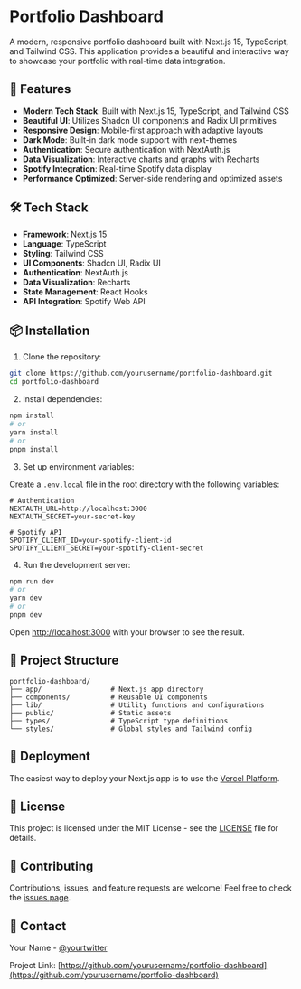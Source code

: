 # Portfolio Dashboard

A modern, responsive portfolio dashboard built with Next.js 15, TypeScript, and Tailwind CSS. This application provides a beautiful and interactive way to showcase your portfolio with real-time data integration.

## 🚀 Features

- **Modern Tech Stack**: Built with Next.js 15, TypeScript, and Tailwind CSS
- **Beautiful UI**: Utilizes Shadcn UI components and Radix UI primitives
- **Responsive Design**: Mobile-first approach with adaptive layouts
- **Dark Mode**: Built-in dark mode support with next-themes
- **Authentication**: Secure authentication with NextAuth.js
- **Data Visualization**: Interactive charts and graphs with Recharts
- **Spotify Integration**: Real-time Spotify data display
- **Performance Optimized**: Server-side rendering and optimized assets

## 🛠️ Tech Stack

- **Framework**: Next.js 15
- **Language**: TypeScript
- **Styling**: Tailwind CSS
- **UI Components**: Shadcn UI, Radix UI
- **Authentication**: NextAuth.js
- **Data Visualization**: Recharts
- **State Management**: React Hooks
- **API Integration**: Spotify Web API

## 📦 Installation

1. Clone the repository:

```bash
git clone https://github.com/yourusername/portfolio-dashboard.git
cd portfolio-dashboard
```

2. Install dependencies:

```bash
npm install
# or
yarn install
# or
pnpm install
```

3. Set up environment variables:

Create a `.env.local` file in the root directory with the following variables:

```env
# Authentication
NEXTAUTH_URL=http://localhost:3000
NEXTAUTH_SECRET=your-secret-key

# Spotify API
SPOTIFY_CLIENT_ID=your-spotify-client-id
SPOTIFY_CLIENT_SECRET=your-spotify-client-secret
```

4. Run the development server:

```bash
npm run dev
# or
yarn dev
# or
pnpm dev
```

Open [http://localhost:3000](http://localhost:3000) with your browser to see the result.

## 📁 Project Structure

```
portfolio-dashboard/
├── app/                 # Next.js app directory
├── components/          # Reusable UI components
├── lib/                 # Utility functions and configurations
├── public/              # Static assets
├── types/               # TypeScript type definitions
└── styles/              # Global styles and Tailwind config
```

## 🚀 Deployment

The easiest way to deploy your Next.js app is to use the [Vercel Platform](https://vercel.com/new?utm_medium=default-template&filter=next.js&utm_source=create-next-app&utm_campaign=create-next-app-readme).

## 📝 License

This project is licensed under the MIT License - see the [LICENSE](LICENSE) file for details.

## 🤝 Contributing

Contributions, issues, and feature requests are welcome! Feel free to check the [issues page](issues).

## 📧 Contact

Your Name - [@yourtwitter](https://twitter.com/yourtwitter)

Project Link: [https://github.com/yourusername/portfolio-dashboard](https://github.com/yourusername/portfolio-dashboard)
